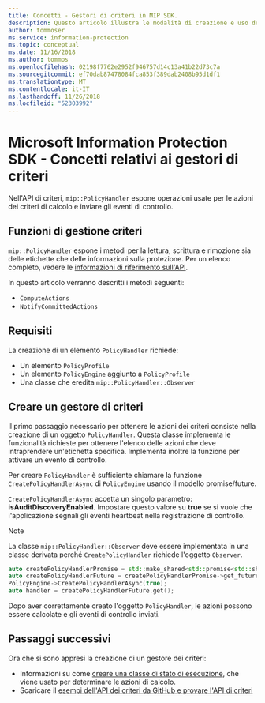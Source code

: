```yaml
---
title: Concetti - Gestori di criteri in MIP SDK.
description: Questo articolo illustra le modalità di creazione e uso dei gestori dell'API Criteri per la chiamata di operazioni.
author: tommoser
ms.service: information-protection
ms.topic: conceptual
ms.date: 11/16/2018
ms.author: tommos
ms.openlocfilehash: 02198f7762e2952f946757d14c13a41b22d73c7a
ms.sourcegitcommit: ef70dab87478084fca853f389dab2408b95d1df1
ms.translationtype: MT
ms.contentlocale: it-IT
ms.lasthandoff: 11/26/2018
ms.locfileid: "52303992"
---
```

# <a name="microsoft-information-protection-sdk---policy-handler-concepts"></a>Microsoft Information Protection SDK - Concetti relativi ai gestori di criteri

Nell'API di criteri, `mip::PolicyHandler` espone operazioni usate per le azioni dei criteri di calcolo e inviare gli eventi di controllo.

## <a name="policy-handler-functions"></a>Funzioni di gestione criteri

`mip::PolicyHandler` espone i metodi per la lettura, scrittura e rimozione sia delle etichette che delle informazioni sulla protezione. Per un elenco completo, vedere le [informazioni di riferimento sull'API](reference/class_mip_PolicyHandler.md).

In questo articolo verranno descritti i metodi seguenti:

- `ComputeActions`
- `NotifyCommittedActions`

## <a name="requirements"></a>Requisiti

La creazione di un elemento `PolicyHandler` richiede:

- Un elemento `PolicyProfile`
- Un elemento `PolicyEngine` aggiunto a `PolicyProfile`
- Una classe che eredita `mip::PolicyHandler::Observer`

## <a name="create-a-policy-handler"></a>Creare un gestore di criteri

Il primo passaggio necessario per ottenere le azioni dei criteri consiste nella creazione di un oggetto `PolicyHandler`. Questa classe implementa le funzionalità richieste per ottenere l'elenco delle azioni che deve intraprendere un'etichetta specifica. Implementa inoltre la funzione per attivare un evento di controllo.

Per creare `PolicyHandler` è sufficiente chiamare la funzione `CreatePolicyHandlerAsync` di `PolicyEngine` usando il modello promise/future.

`CreatePolicyHandlerAsync` accetta un singolo parametro: **isAuditDiscoveryEnabled**. Impostare questo valore su **true** se si vuole che l'applicazione segnali gli eventi heartbeat nella registrazione di controllo.

> [!NOTE]
> La classe `mip::PolicyHandler::Observer` deve essere implementata in una classe derivata perché `CreatePolicyHandler` richiede l'oggetto `Observer`. 

```cpp
auto createPolicyHandlerPromise = std::make_shared<std::promise<std::shared_ptr<mip::PolicyHandler>>>();
auto createPolicyHandlerFuture = createPolicyHandlerPromise->get_future();
PolicyEngine->CreatePolicyHandlerAsync(true);
auto handler = createPolicyHandlerFuture.get();
```

Dopo aver correttamente creato l'oggetto `PolicyHandler`, le azioni possono essere calcolate e gli eventi di controllo inviati.

## <a name="next-steps"></a>Passaggi successivi

Ora che si sono appresi la creazione di un gestore dei criteri:

- Informazioni su come [creare una classe di stato di esecuzione](concept-handler-policy-executionstate-cpp.md), che viene usato per determinare le azioni di calcolo.
- Scaricare il [esempi dell'API dei criteri da GitHub e provare l'API di criteri](https://azure.microsoft.com/resources/samples/?sort=0&term=mipsdk+policyapi)
